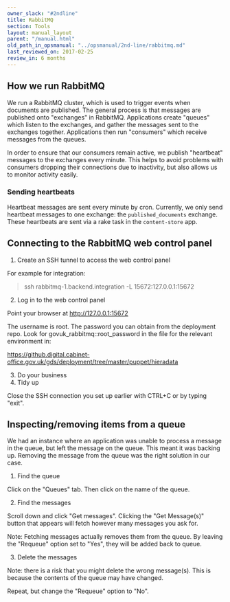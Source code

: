 ```yaml
---
owner_slack: "#2ndline"
title: RabbitMQ
section: Tools
layout: manual_layout
parent: "/manual.html"
old_path_in_opsmanual: "../opsmanual/2nd-line/rabbitmq.md"
last_reviewed_on: 2017-02-25
review_in: 6 months
---
```


## How we run RabbitMQ

We run a RabbitMQ cluster, which is used to trigger events when
documents are published. The general process is that messages are
published onto "exchanges" in RabbitMQ. Applications create "queues"
which listen to the exchanges, and gather the messages sent to the
exchanges together. Applications then run "consumers" which receive
messages from the queues.

In order to ensure that our consumers remain active, we publish
"heartbeat" messages to the exchanges every minute. This helps to avoid
problems with consumers dropping their connections due to inactivity,
but also allows us to monitor activity easily.

### Sending heartbeats

Heartbeat messages are sent every minute by cron. Currently, we only
send heartbeat messages to one exchange: the `published_documents`
exchange. These heartbeats are sent via a rake task in the
`content-store` app.
## Connecting to the RabbitMQ web control panel

1.  Create an SSH tunnel to access the web control panel

For example for integration:

> ssh rabbitmq-1.backend.integration -L 15672:127.0.0.1:15672

2.  Log in to the web control panel

Point your browser at <http://127.0.0.1:15672>

The username is root. The password you can obtain from the deployment
repo. Look for govuk\_rabbitmq::root\_password in the file for the
relevant environment in:

<https://github.digital.cabinet-office.gov.uk/gds/deployment/tree/master/puppet/hieradata>

3.  Do your business
4.  Tidy up

Close the SSH connection you set up earlier with CTRL+C or by typing
"exit".

## Inspecting/removing items from a queue

We had an instance where an application was unable to process a message
in the queue, but left the message on the queue. This meant it was
backing up. Removing the message from the queue was the right solution
in our case.

1.  Find the queue

Click on the "Queues" tab. Then click on the name of the queue.

2.  Find the messages

Scroll down and click "Get messages". Clicking the "Get Message(s)"
button that appears will fetch however many messages you ask for.

Note: Fetching messages actually removes them from the queue. By leaving
the "Requeue" option set to "Yes", they will be added back to queue.

3.  Delete the messages

Note: there is a risk that you might delete the wrong message(s). This
is because the contents of the queue may have changed.

Repeat, but change the "Requeue" option to "No".
